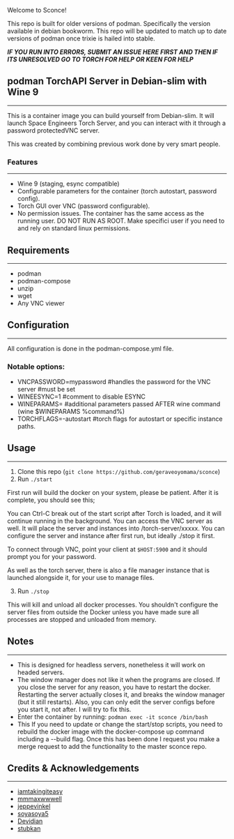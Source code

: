Welcome to Sconce!

This repo is built for older versions of podman. Specifically the version available in debian bookworm. This repo will be updated to match up to date versions of podman once trixie is hailed into stable.

***IF YOU RUN INTO ERRORS, SUBMIT AN ISSUE HERE FIRST AND THEN IF ITS UNRESOLVED GO TO TORCH FOR HELP OR KEEN FOR HELP***

## podman TorchAPI Server in Debian-slim with Wine 9
---

This is a container image you can build yourself from Debian-slim. It will launch Space Engineers Torch Server, and you can interact with it through a password protectedVNC server.

This was created by combining previous work done by very smart people.

### Features
---
 - Wine 9 (staging, esync compatible)
 - Configurable parameters for the container (torch autostart, password config).
 - Torch GUI over VNC (password configurable).
 - No permission issues. The container has the same access as the running user. DO NOT RUN AS ROOT. Make specifici user if you need to and rely on standard linux permissions.

## Requirements
---
- podman
- podman-compose
- unzip
- wget
- Any VNC viewer

## Configuration
---
All configuration is done in the podman-compose.yml file. 

### Notable options:
- VNCPASSWORD=mypassword #handles the password for the VNC server #must be set
- WINEESYNC=1 #comment to disable ESYNC
- WINEPARAMS= #additional parameters passed AFTER wine command (wine $WINEPARAMS %command%)
- TORCHFLAGS=-autostart #torch flags for autostart or specific instance paths.

## Usage
---
1. Clone this repo (`git clone https://github.com/geraveoyomama/sconce`)
2. Run `./start`

First run will build the docker on your system, please be patient.
After it is complete, you should see this;


You can Ctrl-C break out of the start script after Torch is loaded, and it will
continue running in the background.  You can access the VNC server as
well.  It will place the server and instances into /torch-server/xxxxx.
You can configure the server and instance after first run, but ideally ./stop
it first.

To connect through VNC, point your client at `$HOST:5900` and it
should prompt you for your password.

As well as the torch server, there is also a file manager instance
that is launched alongside it, for your use to manage files.

3. Run `./stop`

This will kill and unload all docker processes.  You shouldn't configure the server files from outside the Docker unless you have made sure all processes are stopped and unloaded from memory.



## Notes
---
- This is designed for headless servers, nonetheless it will work on headed servers.
- The window manager does not like it when the programs are closed.  If you close the server for any reason, you have to restart the docker.  Restarting the server actually closes it, and breaks the window manager (but it still restarts).  Also, you can only edit the server configs before you start it, not after.  I will try to fix this.
- Enter the container by running: `podman exec -it sconce /bin/bash`
- This If you need to update or change the start/stop scripts, you need to rebuild the docker image with the docker-compose up command including a --build flag. Once this has been done I request you make a merge request to add the functionality to the master sconce repo.

## Credits & Acknowledgements
---
- [iamtakingiteasy](https://github.com/iamtakingiteasy/se-torchapi-ds-docker)
- [mmmaxwwwell](https://github.com/mmmaxwwwell)
- [jeppevinkel](https://github.com/jeppevinkel)
- [soyasoya5](github.com/soyasoya5/se-torchapi-linux)
- [Devidian](https://github.com/Devidian/docker-spaceengineers)
- [stubkan](https://github.com/stubkan/torchapi-wine9)

